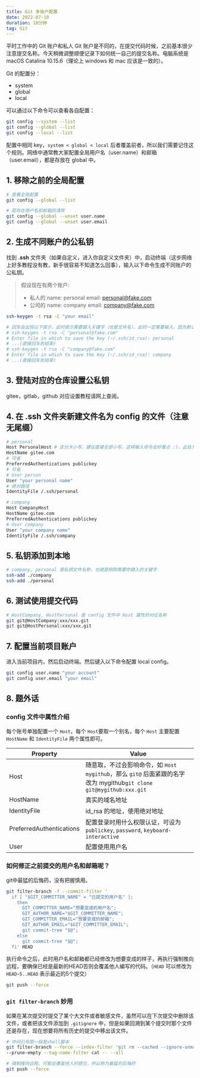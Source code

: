 ```yaml
---
title: Git 多账户配置
date: 2022-07-10
duration: 10分钟
tag: Git
---
```


平时工作中的 Git 账户和私人 Git 账户是不同的，在提交代码时候，之前基本很少注意提交名称。今天稍微调整顺便记录下如何统一自己的提交名称。电脑系统是 macOS Catalina 10.15.6（理论上 windows 和 mac 应该是一致的）。

Git 的配置分：

- system
- global
- local

可以通过以下命令可以查看各自配置：

```bash
git config --system --list
git config --global --list
git config --local --list
```

配置中相同 key，`system < global < local` 后者覆盖前者，所以我们需要记住这个规则。网络中通常教大家配置全局用户名（user.name）和邮箱（user.email），都是存放在 global 中。

## 1. 移除之前的全局配置

```bash
# 查看全局配置
git config --global --list

# 若存在用户名和邮箱则清除
git config --global --unset user.name
git config --global --unset user.email
```

## 2. 生成不同账户的公私钥

找到 **.ssh** 文件夹（如果自定义，进入你自定义文件夹）中，启动终端（这步网络上好多教程没有教，新手很容易不知道怎么回事），输入以下命令生成不同账户的公私钥。

> 假设现在有两个账户:
> - 私人的
>   name: personal
>   email: personal@fake.com
> - 公司的
>   name: company
>   email: company@fake.com
>

```bash
ssh-keygen -t rsa -C "your email"

# 回车会出现以下提示，此时提示需要键入关键字（也是文件名），此时一定需要输入，因为默认生成的文件就叫做 id_rsa，如果不输入后续出提示覆盖文件
# ssh-keygen -t rsa -C "personal@fake.com"
# Enter file in which to save the key (~/.ssh/id_rsa): personal
# ...(直接回车到结束)
# ssh-keygen -t rsa -C "company@fake.com"
# Enter file in which to save the key (~/.ssh/id_rsa): company
# ...(直接回车到结束)
```

## 3. 登陆对应的仓库设置公私钥

gitee，gitlab，github 对应设置教程请网上查阅。

## 4. 在 **.ssh** 文件夹新建文件名为 **config** 的文件（注意无尾缀）

```bash
# personal
Host PersonalHost # 区分大小写，建议直接全部小写，这样输入命令会好看点 :)，此处为了说明采用首字母大写
HostName gitee.com
# 可省
PreferredAuthentications publickey
# 可省
# User person
User "your personal name"
# 绝对路径
IdentityFile /.ssh/personal

# company
Host CompanyHost
HostName gitee.com
PreferredAuthentications publickey
# User company
User "your company name"
IdentityFile /.ssh/company
```

## 5. 私钥添加到本地

```bash
# company, personal 是私钥文件名称，也就是刚刚需要你键入的关键字
ssh-add ./company
ssh-add ./personal
```

## 6. 测试使用提交代码

```bash
# HostCompany, HostPersonal 是 config 文件中 Host 属性的对应名称
git git@HostCompany:xxx/xxx.git
git git@HostPersonal:xxx/xxx.git
```

## 7. 配置当前项目账户

进入当前项目内，然后启动终端。然后键入以下命令配置 local config。

```bash
git config user.name "your account" 
git config user.email "your email"
```

## 8. 题外话

### config 文件中属性介绍

每个账号单独配置一个 `Host`，每个 `Host`要取一个别名，每个 `Host` 主要配置 `HostName` 和 `IdentityFile` 两个属性即可。

| Property | Value |
|-|-|
| Host | 随意取，不过会影响命令，如 `Host mygithub`，那么 `git@` 后面紧跟的名字改为 mygithub`git clone git@mygithub:xxx.git` |
| HostName | 真实的域名地址 |
| IdentityFile | id_rsa 的地址，使用绝对地址 |
| PreferredAuthentications | 配置登录时用什么权限认证，可设为 `publickey`, `password`, `keyboard-interactive` |
| User | 配置使用用户名 |

### 如何修正之前提交的用户名和邮箱呢？

git中最猛的后悔药，没有把握慎用。

```bash
git filter-branch -f --commit-filter '
  if [ "$GIT_COMMITTER_NAME" = "已提交的用户名" ];
    then
      GIT_COMMITTER_NAME="想要变成的用户名";
      GIT_AUTHOR_NAME="$GIT_COMMITTER_NAME";
      GIT_COMMITTER_EMAIL="想要变成的邮箱";
      GIT_AUTHOR_EMAIL="$GIT_COMMITTER_EMAIL";
      git commit-tree "$@";
    else
      git commit-tree "$@";
  fi' HEAD
```

执行命令之后，此时用户名和邮箱都已经修改为想要变成的样子，再执行强制推向远程，要确保已经是最新的HEAD否则会覆盖他人编写的代码。（`HEAD` 可以修改为 `HEAD~5..HEAD` 表示最近的5个提交）

```bash
git push --force
```

### `git filter-branch` 妙用

如果在某次提交时提交了某个大文件或者敏感文件，虽然可以在下次提交中删除该文件，或者把该文件添加到 `.gitignore` 中，但是如果回溯到某个提交时那个文件还是存在，现在想要将所有历史的提交中移出该文件。

```bash
# 中间引号那一段是shell脚本
git filter-branch --force --index-filter 'git rm --cached --ignore-unmatch path' 
--prune-empty --tag-name-filter cat -- --all

# 强制推向远程，可能会覆盖他人的提交，所以称为最猛的后悔药
git push --force
```

